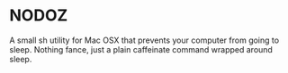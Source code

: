 # NODOZ

A small sh utility for Mac OSX that prevents your computer from going to sleep. Nothing fance, just a plain caffeinate command wrapped around sleep.


